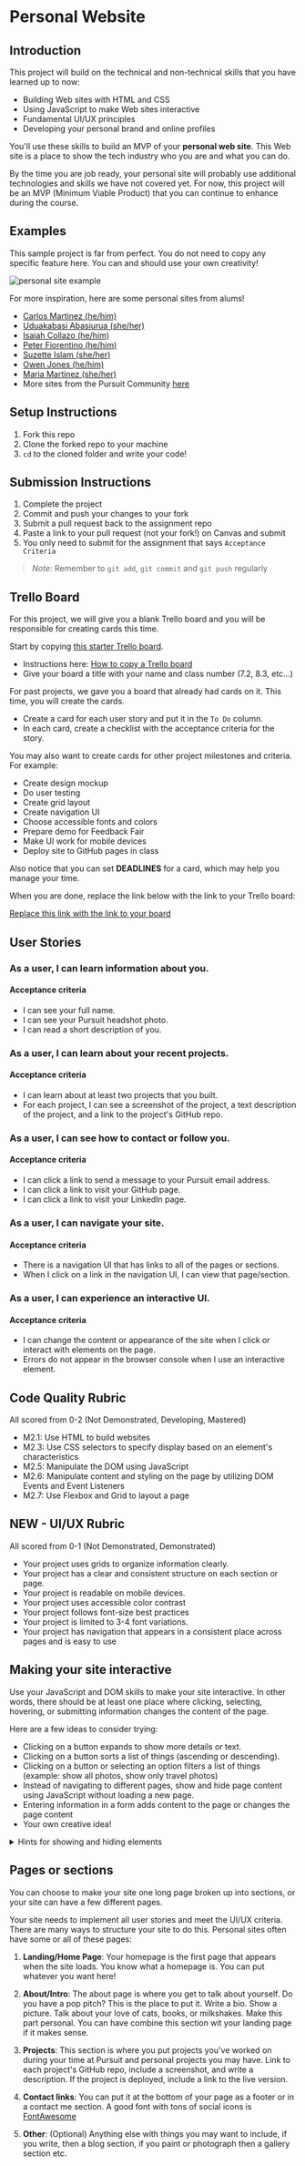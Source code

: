 # Personal Website

## Introduction

This project will build on the technical and non-technical skills that you have learned up to now:

- Building Web sites with HTML and CSS
- Using JavaScript to make Web sites interactive
- Fundamental UI/UX principles
- Developing your personal brand and online profiles

You'll use these skills to build an MVP of your **personal web site**. This Web site is a place to show the tech industry who you are and what you can do.

By the time you are job ready, your personal site will probably use additional technologies and skills we have not covered yet. For now, this project will be an MVP (Minimum Viable Product) that you can continue to enhance during the course.

## Examples

This sample project is far from perfect. You do not need to copy any specific feature here. You can and should use your own creativity!

![personal site example](./site-example.gif)

For more inspiration, here are some personal sites from alums!

- [Carlos Martinez (he/him)](https://carlosmartinez.dev/)
- [Uduakabasi Abasiurua (she/her)](www.uduakabasiabasiurua.com)
- [Isaiah Collazo (he/him)](www.isaiahcollazo.com)
- [Peter Fiorentino (he/him)](www.peter-fiorentino.com)
- [Suzette Islam (she/her)](www.suzetteislam.com)
- [Owen Jones (he/him)](https://ojonesdev.netlify.app/)
- [Maria Martinez (she/her)](http://www.marializamartinez.com/)
- More sites from the Pursuit Community [here](https://gist.github.com/alejo4373/b2d899ecf45fadb564f24a84b9f59a4a)

## Setup Instructions

1. Fork this repo
1. Clone the forked repo to your machine
1. `cd` to the cloned folder and write your code!

## Submission Instructions

1. Complete the project
1. Commit and push your changes to your fork
1. Submit a pull request back to the assignment repo
1. Paste a link to your pull request (not your fork!) on Canvas and submit
1. You only need to submit for the assignment that says `Acceptance Criteria`

> _Note_: Remember to `git add`, `git commit` and `git push` regularly

## Trello Board

For this project, we will give you a blank Trello board and you will be responsible for creating cards this time.

Start by copying [this starter Trello board](https://trello.com/b/tTFpk77m/fsw-personal-site-project).

- Instructions here: [How to copy a Trello board](https://help.trello.com/article/802-copying-cards-lists-or-boards#:~:text=Open%20the%20board's%20menu%2C%20then,it%20to%20your%20new%20board.)
- Give your board a title with your name and class number (7.2, 8.3, etc...)

For past projects, we gave you a board that already had cards on it. This time, you will create the cards.

- Create a card for each user story and put it in the `To Do` column.
- In each card, create a checklist with the acceptance criteria for the story.

You may also want to create cards for other project milestones and criteria. For example:

- Create design mockup
- Do user testing
- Create grid layout
- Create navigation UI
- Choose accessible fonts and colors
- Prepare demo for Feedback Fair
- Make UI work for mobile devices
- Deploy site to GitHub pages in class

Also notice that you can set **DEADLINES** for a card, which may help you manage your time.

When you are done, replace the link below with the link to your Trello board:

[Replace this link with the link to your board](https://trello.com/b/Na30LEYI/carlos-personal-lsite)

## User Stories

### As a user, I can learn information about you.

#### Acceptance criteria

- I can see your full name.
- I can see your Pursuit headshot photo.
- I can read a short description of you.

### As a user, I can learn about your recent projects.

#### Acceptance criteria

- I can learn about at least two projects that you built.
- For each project, I can see a screenshot of the project, a text description of the project, and a link to the project's GitHub repo.

### As a user, I can see how to contact or follow you.

#### Acceptance criteria

- I can click a link to send a message to your Pursuit email address.
- I can click a link to visit your GitHub page.
- I can click a link to visit your LinkedIn page.

### As a user, I can navigate your site.

#### Acceptance criteria

- There is a navigation UI that has links to all of the pages or sections.
- When I click on a link in the navigation UI, I can view that page/section.

### As a user, I can experience an interactive UI.

#### Acceptance criteria

- I can change the content or appearance of the site when I click or interact with elements on the page.
- Errors do not appear in the browser console when I use an interactive element.

## Code Quality Rubric

All scored from 0-2 (Not Demonstrated, Developing, Mastered)

- M2.1: Use HTML to build websites
- M2.3: Use CSS selectors to specify display based on an element's characteristics
- M2.5: Manipulate the DOM using JavaScript
- M2.6: Manipulate content and styling on the page by utilizing DOM Events and Event Listeners
- M2.7: Use Flexbox and Grid to layout a page

## NEW - UI/UX Rubric

All scored from 0-1 (Not Demonstrated, Demonstrated)

- Your project uses grids to organize information clearly.
- Your project has a clear and consistent structure on each section or page.
- Your project is readable on mobile devices.
- Your project uses accessible color contrast
- Your project follows font-size best practices
- Your project is limited to 3-4 font variations.
- Your project has navigation that appears in a consistent place across pages and is easy to use

## Making your site interactive

Use your JavaScript and DOM skills to make your site interactive. In other words, there should be at least one place where clicking, selecting, hovering, or submitting information changes the content of the page.

Here are a few ideas to consider trying:

- Clicking on a button expands to show more details or text.
- Clicking on a button sorts a list of things (ascending or descending).
- Clicking on a button or selecting an option filters a list of things (example: show all photos, show only travel photos)
- Instead of navigating to different pages, show and hide page content using JavaScript without loading a new page.
- Entering information in a form adds content to the page or changes the page content
- Your own creative idea!

<details>
  <summary>Hints for showing and hiding elements</summary>
  
  **CSS based approach**
  - What CSS attribute can we use to make an element hidden?
  - Can we give an HTML element a CSS class that is styled to make itself hidden?
  - Can we create an extra class that would make the same element visible?
  - How can we use DOM events and JavaScript to add and remove classes from elements?

**JS based approach**

- Can we store information that we want to show or hide in our JavaScript file instead of in HTML?
- How can we use JavaScript to keep track of what things are supposed to be shown or hidden?
- How can we use DOM events and JavaScript to change or replace the HTML or text content of an element when we want to show or hide something?

</details>

## Pages or sections

You can choose to make your site one long page broken up into sections, or your site can have a few different pages.

Your site needs to implement all user stories and meet the UI/UX criteria. There are many ways to structure your site to do this. Personal sites often have some or all of these pages:

1. **Landing/Home Page**:
   Your homepage is the first page that appears when the site loads. You know what a homepage is. You can put whatever you want here!

2. **About/Intro**:
   The about page is where you get to talk about yourself. Do you have a pop pitch? This is the place to put it. Write a bio. Show a picture. Talk about your love of cats, books, or milkshakes. Make this part personal. You can have combine this section wit your landing page if it makes sense.

3. **Projects**:
   This section is where you put projects you've worked on during your time at Pursuit and personal projects you may have. Link to each project's GitHub repo, include a screenshot, and write a description. If the project is deployed, include a link to the live version.

4. **Contact links**:
   You can put it at the bottom of your page as a footer or in a contact me section. A good font with tons of social icons is [FontAwesome](https://fontawesome.com/)

5. **Other**: (Optional) Anything else with things you may want to include, if you write, then a blog section, if you paint or photograph then a gallery section etc.
